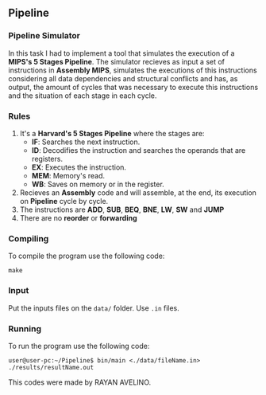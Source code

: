 ## Pipeline ##

### Pipeline Simulator ###

In this task I had to implement a tool that simulates the execution of a **MIPS's 5 Stages Pipeline**. The simulator recieves as input a set of instructions in **Assembly MIPS**, simulates the executions of this instructions considering all data dependencies and structural conflicts and has, as output, the amount of cycles that was necessary to execute this instructions and the situation of each stage in each cycle.

### Rules ###
1. It's a **Harvard's 5 Stages Pipeline** where the stages are:
	* **IF**: Searches the next instruction.
	* **ID**: Decodifies the instruction and searches the operands that are registers.
	* **EX**: Executes the instruction.
	* **MEM**: Memory's read.
	* **WB**: Saves on memory or in the register.
2. Recieves an **Assembly** code and will assemble, at the end, its execution on **Pipeline** cycle by cycle.
3. The instructions are **ADD**, **SUB**, **BEQ**, **BNE**, **LW**, **SW** and **JUMP**
4. There are no **reorder** or **forwarding**

### Compiling ###

To compile the program use the following code:

`make`

### Input ###

Put the inputs files on the `data/` folder. Use `.in` files.

### Running ###

To run the program use the following code:

`user@user-pc:~/Pipeline$ bin/main <./data/fileName.in> ./results/resultName.out`

This codes were made by RAYAN AVELINO.
